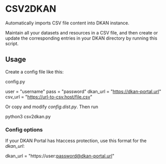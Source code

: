 
# CSV2DKAN

Automatically imports CSV file content into DKAN instance.

Maintain all your datasets and resources in a CSV file, and then create or update the corresponding entries in your DKAN directory by running this script.

## Usage

Create a config file like this:

config.py

   user = "username"
   pass = "password"
   dkan_url = "https://dkan-portal.url"
   csv_url = "https://url-to-csv.host/file.csv"

Or copy and modify _config.dist.py_.
Then run

   python3 csv2dkan.py

### Config options

If your DKAN Portal has htaccess protection, use this format for the _dkan_url_:

   dkan_url = "https://user:password@dkan-portal.url"
